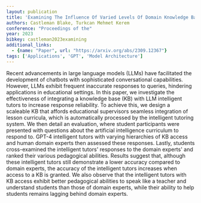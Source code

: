```yaml
---
layout: publication
title: 'Examining The Influence Of Varied Levels Of Domain Knowledge Base Inclusion In Gpt-based Intelligent Tutors'
authors: Castleman Blake, Turkcan Mehmet Kerem
conference: "Proceedings of the"
year: 2023
bibkey: castleman2023examining
additional_links:
  - {name: "Paper", url: "https://arxiv.org/abs/2309.12367"}
tags: ['Applications', 'GPT', 'Model Architecture']
---
```

Recent advancements in large language models (LLMs) have facilitated the
development of chatbots with sophisticated conversational capabilities.
However, LLMs exhibit frequent inaccurate responses to queries, hindering
applications in educational settings. In this paper, we investigate the
effectiveness of integrating a knowledge base (KB) with LLM intelligent tutors
to increase response reliability. To achieve this, we design a scaleable KB
that affords educational supervisors seamless integration of lesson curricula,
which is automatically processed by the intelligent tutoring system. We then
detail an evaluation, where student participants were presented with questions
about the artificial intelligence curriculum to respond to. GPT-4 intelligent
tutors with varying hierarchies of KB access and human domain experts then
assessed these responses. Lastly, students cross-examined the intelligent
tutors' responses to the domain experts' and ranked their various pedagogical
abilities. Results suggest that, although these intelligent tutors still
demonstrate a lower accuracy compared to domain experts, the accuracy of the
intelligent tutors increases when access to a KB is granted. We also observe
that the intelligent tutors with KB access exhibit better pedagogical abilities
to speak like a teacher and understand students than those of domain experts,
while their ability to help students remains lagging behind domain experts.
